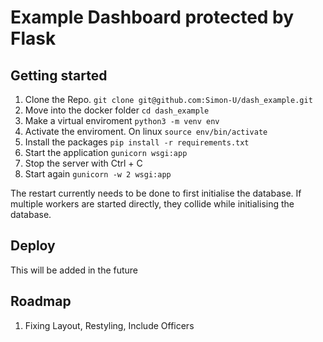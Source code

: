 # Example Dashboard protected by Flask

## Getting started

1. Clone the Repo. `git clone git@github.com:Simon-U/dash_example.git`
2. Move into the docker folder `cd dash_example`
3. Make a virtual enviroment `python3 -m venv env`
4. Activate the enviroment. On linux `source env/bin/activate`
5. Install the packages `pip install -r requirements.txt`
6. Start the application `gunicorn wsgi:app`
7. Stop the server with Ctrl + C
8. Start again `gunicorn -w 2 wsgi:app`

The restart currently needs to be done to first initialise the database. If multiple workers are started directly, they collide while initialising the database.

## Deploy

This will be added in the future

## Roadmap
1. Fixing Layout, Restyling, Include Officers
